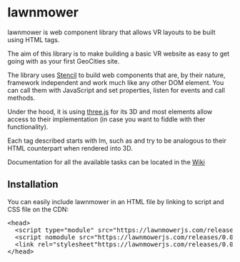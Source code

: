 # lawnmower
lawnmower is web component library that allows VR layouts to be built using HTML tags.

The aim of this library is to make building a basic VR website as easy to get going with as your first GeoCities site.

The library uses <a href="https://stenciljs.com">Stencil</a> to build web components that are, by their nature, framework independent and work much like any other DOM element. You can call them with JavaScript and set properties, listen for events and call methods.

Under the hood, it is using <a href="https://threejs.org">three.js</a> for its 3D and most elements allow access to their implementation (in case you want to fiddle with ther functionality).

Each tag described starts with lm, such as <lm-div></lm-div> and try to be analogous to their HTML counterpart when rendered into 3D.


Documentation for all the available tasks can be located in the <a href="https://github.com/gmarland/lawnmower/wiki" target="_blank">Wiki</a>

## Installation

You can easily include lawnmower in an HTML file by linking to script and CSS file on the CDN:

<pre>
&lt;head&gt;
  &lt;script type="module" src="https://lawnmowerjs.com/releases/0.0.1/lawnmower.esm.js"&gt;&lt;/script&gt;
  &lt;script nomodule src="https://lawnmowerjs.com/releases/0.0.1/lawnmower.js"&gt;&lt;/script&gt;
  &lt;link rel="stylesheet"https://lawnmowerjs.com/releases/0.0.1/lawnmower.css"&gt;&lt;/link&gt;
&lt;/head&gt;
</pre>
